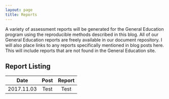 ```yaml
---
layout: page
title: Reports
---
```


A variety of assessment reports will be generated for the General Education program using the reproducible methods described in this blog. All of our General Education reports are freely available in our document repository. I will also place links to any reports specifically mentioned in blog posts here. This will include reports that are not found in the General Education site.  

## Report Listing  

|   Date   |        Post        |   Report   |  
|:--------:|:------------------:|:----------:|  
|2017.11.03|        Test        |    Test    |  


